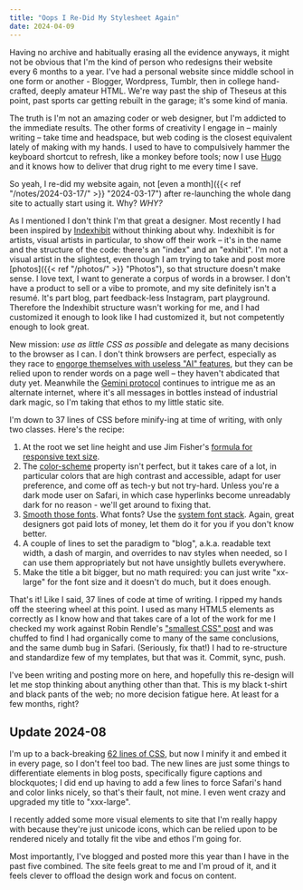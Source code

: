 ```yaml
---
title: "Oops I Re-Did My Stylesheet Again"
date: 2024-04-09
---
```

Having no archive and habitually erasing all the evidence anyways, it might not be obvious that I'm the kind of person who redesigns their website every 6 months to a year. I've had a personal website since middle school in one form or another - Blogger, Wordpress, Tumblr, then in college hand-crafted, deeply amateur HTML. We're way past the ship of Theseus at this point, past sports car getting rebuilt in the garage; it's some kind of mania.

The truth is I'm not an amazing coder or web designer, but I'm addicted to the immediate results. The other forms of creativity I engage in – mainly writing – take time and headspace, but web coding is the closest equivalent lately of making with my hands. I used to have to compulsively hammer the keyboard shortcut to refresh, like a monkey before tools; now I use [Hugo](https://gohugo.io/) and it knows how to deliver that drug right to me every time I save.

So yeah, I re-did my website again, not [even a month]({{< ref "/notes/2024-03-17/" >}} "2024-03-17") after re-launching the whole dang site to actually start using it. Why? *WHY?*

As I mentioned I don't think I'm that great a designer. Most recently I had been inspired by [Indexhibit](https://indexhibit.org/) without thinking about why. Indexhibit is for artists, visual artists in particular, to show off their work – it's in the name and the structure of the code: there's an "index" and an "exhibit". I'm not a visual artist in the slightest, even though I am trying to take and post more [photos]({{< ref "/photos/" >}} "Photos"), so that structure doesn't make sense. I love text, I want to generate a corpus of words in a browser. I don't have a product to sell or a vibe to promote, and my site definitely isn't a resumé. It's part blog, part feedback-less Instagram, part playground. Therefore the Indexhibit structure wasn't working for me, and I had customized it enough to look like I had customized it, but not competently enough to look great.

New mission: *use as little CSS as possible* and delegate as many decisions to the browser as I can. I don't think browsers are perfect, especially as they race to [engorge themselves with useless "AI" features](https://keith.is/posts/souring-on-arc-browser/), but they can be relied upon to render words on a page well – they haven't abdicated that duty yet. Meanwhile the [Gemini protocol](https://geminiquickst.art/) continues to intrigue me as an alternate internet, where it's all messages in bottles instead of industrial dark magic, so I'm taking that ethos to my little static site.

I'm down to 37 lines of CSS before minify-ing at time of writing, with only two classes. Here's the recipe:

1. At the root we set line height and use Jim Fisher's [formula for responsive text size](https://jameshfisher.com/2024/03/12/a-formula-for-responsive-font-size/).
2. The [color-scheme](https://developer.mozilla.org/en-US/docs/Web/CSS/color-scheme) property isn't perfect, but it takes care of a lot, in particular colors that are high contrast and accessible, adapt for user preference, and come off as tech-y but not try-hard. Unless you're a dark mode user on Safari, in which case hyperlinks become unreadably dark for no reason - we'll get around to fixing that.
3. [Smooth those fonts](https://developer.mozilla.org/en-US/docs/Web/CSS/font-smooth). What fonts? Use the [system font stack](https://systemfontstack.com/). Again, great designers got paid lots of money, let them do it for you if you don't know better.
4. A couple of lines to set the paradigm to "blog", a.k.a. readable text width, a dash of margin, and overrides to nav styles when needed, so I can use them appropriately but not have unsightly bullets everywhere.
5. Make the title a bit bigger, but no math required: you can just write "xx-large" for the font size and it doesn't do much, but it does enough.

That's it! Like I said, 37 lines of code at time of writing. I ripped my hands off the steering wheel at this point. I used as many HTML5 elements as correctly as I know how and that takes care of a lot of the work for me I checked my work against Robin Rendle's ["smallest CSS" post](https://robinrendle.com/notes/the-smallest-css/) and was chuffed to find I had organically come to many of the same conclusions, and the same dumb bug in Safari. (Seriously, fix that!) I had to re-structure and standardize few of my templates, but that was it. Commit, sync, push.

I've been writing and posting more on here, and hopefully this re-design will let me stop thinking about anything other than that. This is my black t-shirt and black pants of the web; no more decision fatigue here. At least for a few months, right?

## Update 2024-08

I'm up to a back-breaking [62 lines of CSS](https://github.com/wickedlyethan/wickedlyethan.github.io/blob/main/themes/wickedlyethan/assets/css/style.css), but now I minify it and embed it in every page, so I don't feel too bad. The new lines are just some things to differentiate elements in blog posts, specifically figure captions and blockquotes; I did end up having to add a few lines to force Safari's hand and color links nicely, so that's their fault, not mine. I even went crazy and upgraded my title to "xxx-large".

I recently added some more visual elements to site that I'm really happy with because they're just unicode icons, which can be relied upon to be rendered nicely and totally fit the vibe and ethos I'm going for.

Most importantly, I've blogged and posted more this year than I have in the past five combined. The site feels great to me and I'm proud of it, and it feels clever to offload the design work and focus on content.
